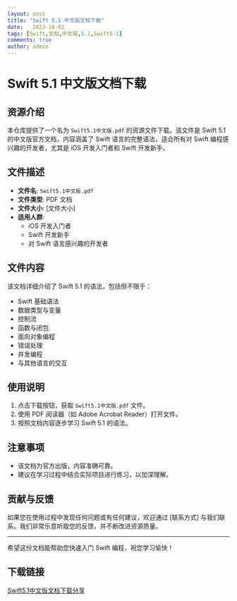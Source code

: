 ```yaml
---
layout: post
title: "Swift 5.1 中文版文档下载"
date:   2023-10-02
tags: [Swift,文档,中文版,5.1,Swift5.1]
comments: true
author: admin
---
```

# Swift 5.1 中文版文档下载

## 资源介绍

本仓库提供了一个名为 `Swift5.1中文版.pdf` 的资源文件下载。该文件是 Swift 5.1 的中文版官方文档，内容涵盖了 Swift 语言的完整语法，适合所有对 Swift 编程感兴趣的开发者，尤其是 iOS 开发入门者和 Swift 开发新手。

## 文件描述

- **文件名**: `Swift5.1中文版.pdf`
- **文件类型**: PDF 文档
- **文件大小**: [文件大小]
- **适用人群**:
  - iOS 开发入门者
  - Swift 开发新手
  - 对 Swift 语言感兴趣的开发者

## 文件内容

该文档详细介绍了 Swift 5.1 的语法，包括但不限于：

- Swift 基础语法
- 数据类型与变量
- 控制流
- 函数与闭包
- 面向对象编程
- 错误处理
- 并发编程
- 与其他语言的交互

## 使用说明

1. 点击下载按钮，获取 `Swift5.1中文版.pdf` 文件。
2. 使用 PDF 阅读器（如 Adobe Acrobat Reader）打开文件。
3. 按照文档内容逐步学习 Swift 5.1 的语法。

## 注意事项

- 该文档为官方出版，内容准确可靠。
- 建议在学习过程中结合实际项目进行练习，以加深理解。

## 贡献与反馈

如果您在使用过程中发现任何问题或有任何建议，欢迎通过 [联系方式] 与我们联系。我们非常乐意听取您的反馈，并不断改进资源质量。

---

希望这份文档能帮助您快速入门 Swift 编程，祝您学习愉快！

## 下载链接

[Swift5.1中文版文档下载分享](https://pan.quark.cn/s/30f2c8701147)